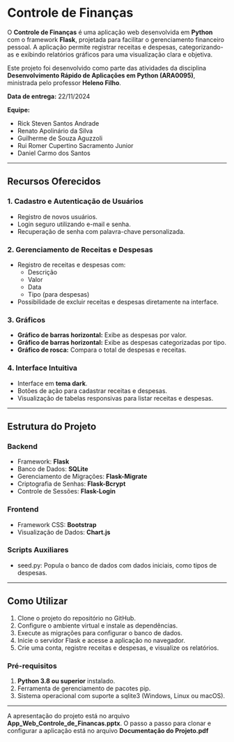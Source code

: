 # Controle de Finanças

O **Controle de Finanças** é uma aplicação web desenvolvida em **Python** com o framework **Flask**, projetada para facilitar o gerenciamento financeiro pessoal. A aplicação permite registrar receitas e despesas, categorizando-as e exibindo relatórios gráficos para uma visualização clara e objetiva.

Este projeto foi desenvolvido como parte das atividades da disciplina **Desenvolvimento Rápido de Aplicações em Python (ARA0095)**, ministrada pelo professor **Heleno Filho**.  

**Data de entrega:** 22/11/2024

**Equipe:** 
  - Rick Steven Santos Andrade
  - Renato Apolinário da Silva
  - Guilherme de Souza Aguzzoli
  - Rui Romer Cupertino Sacramento Junior
  - Daniel Carmo dos Santos

---

## Recursos Oferecidos

### 1. Cadastro e Autenticação de Usuários
- Registro de novos usuários.
- Login seguro utilizando e-mail e senha.
- Recuperação de senha com palavra-chave personalizada.

### 2. Gerenciamento de Receitas e Despesas
- Registro de receitas e despesas com:
  - Descrição
  - Valor
  - Data
  - Tipo (para despesas)
- Possibilidade de excluir receitas e despesas diretamente na interface.

### 3. Gráficos
- **Gráfico de barras horizontal:** Exibe as despesas por valor.
- **Gráfico de barras horizontal:** Exibe as despesas categorizadas por tipo.
- **Gráfico de rosca:** Compara o total de despesas e receitas.

### 4. Interface Intuitiva
- Interface em **tema dark**.
- Botões de ação para cadastrar receitas e despesas.
- Visualização de tabelas responsivas para listar receitas e despesas.

---

## Estrutura do Projeto
###	Backend
-	Framework: **Flask**
-	Banco de Dados: **SQLite**
-	Gerenciamento de Migrações: **Flask-Migrate**
-	Criptografia de Senhas: **Flask-Bcrypt**
-	Controle de Sessões: **Flask-Login**

###	Frontend
-	Framework CSS: **Bootstrap**
-	Visualização de Dados: **Chart.js**

###	Scripts Auxiliares
-	seed.py: Popula o banco de dados com dados iniciais, como tipos de despesas.

---

## Como Utilizar
1.	Clone o projeto do repositório no GitHub.
2.	Configure o ambiente virtual e instale as dependências.
3.	Execute as migrações para configurar o banco de dados.
4.	Inicie o servidor Flask e acesse a aplicação no navegador.
5.	Crie uma conta, registre receitas e despesas, e visualize os relatórios.

###  Pré-requisitos
1.	**Python 3.8 ou superior** instalado.
2.	Ferramenta de gerenciamento de pacotes pip.
3.	Sistema operacional com suporte a sqlite3 (Windows, Linux ou macOS).

---

A apresentação do projeto está no arquivo **App_Web_Controle_de_Financas.pptx**.
O passo a passo para clonar e configurar a aplicação está no arquivo **Documentação do Projeto.pdf**

